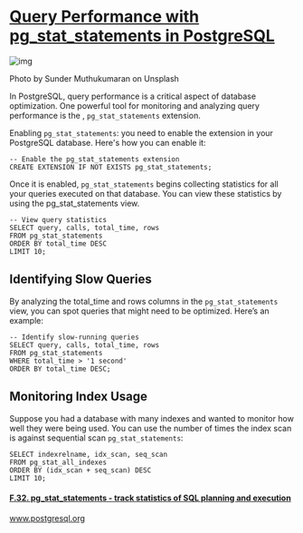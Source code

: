 # [Query Performance with pg_stat_statements in PostgreSQL](https://medium.com/@omernaci/query-performance-with-pg-stat-statements-in-postgresql-693e6dedc371)

![img](https://miro.medium.com/v2/resize:fit:875/0*C-X1d-RZwIyMcNH0)

Photo by Sunder Muthukumaran on Unsplash

In PostgreSQL, query performance is a critical aspect of database optimization. One powerful tool for monitoring and analyzing query performance is the , `pg_stat_statements` extension.

Enabling `pg_stat_statements`: you need to enable the extension in your PostgreSQL database. Here's how you can enable it:

```
-- Enable the pg_stat_statements extension
CREATE EXTENSION IF NOT EXISTS pg_stat_statements;
```

Once it is enabled, `pg_stat_statements` begins collecting statistics for all your queries executed on that database. You can view these statistics by using the pg_stat_statements view.

```
-- View query statistics
SELECT query, calls, total_time, rows
FROM pg_stat_statements
ORDER BY total_time DESC
LIMIT 10;
```

## **Identifying Slow Queries**

By analyzing the total_time and rows columns in the `pg_stat_statements` view, you can spot queries that might need to be optimized. Here’s an example:

```
-- Identify slow-running queries
SELECT query, calls, total_time, rows
FROM pg_stat_statements
WHERE total_time > '1 second'
ORDER BY total_time DESC;
```

## **Monitoring Index Usage**

Suppose you had a database with many indexes and wanted to monitor how well they were being used. You can use the number of times the index scan is against sequential scan `pg_stat_statements`:

```
SELECT indexrelname, idx_scan, seq_scan
FROM pg_stat_all_indexes
ORDER BY (idx_scan + seq_scan) DESC
LIMIT 10;
```

#### [F.32. pg_stat_statements - track statistics of SQL planning and execution](https://www.postgresql.org/docs/current/pgstatstatements.html?source=post_page-----693e6dedc371--------------------------------)


www.postgresql.org